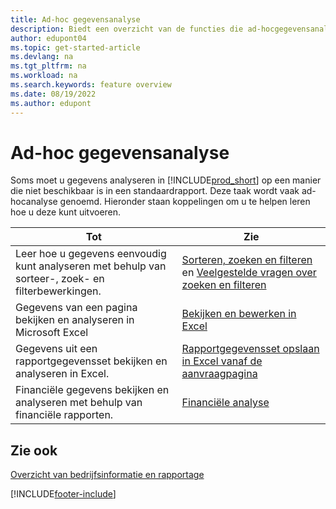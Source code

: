 ```yaml
---
title: Ad-hoc gegevensanalyse
description: Biedt een overzicht van de functies die ad-hocgegevensanalysetaken in het Business Central-product ondersteunen.
author: edupont04
ms.topic: get-started-article
ms.devlang: na
ms.tgt_pltfrm: na
ms.workload: na
ms.search.keywords: feature overview
ms.date: 08/19/2022
ms.author: edupont
---
```

# Ad-hoc gegevensanalyse

Soms moet u gegevens analyseren in [!INCLUDE[prod_short](includes/prod_short.md)] op een manier die niet beschikbaar is in een standaardrapport. Deze taak wordt vaak ad-hocanalyse genoemd. Hieronder staan koppelingen om u te helpen leren hoe u deze kunt uitvoeren.

| Tot | Zie |
| --- | --- |
| Leer hoe u gegevens eenvoudig kunt analyseren met behulp van sorteer-, zoek- en filterbewerkingen. | [Sorteren, zoeken en filteren](ui-enter-criteria-filters.md) en [Veelgestelde vragen over zoeken en filteren](ui-search-filter-faq.yml) |
| Gegevens van een pagina bekijken en analyseren in Microsoft Excel | [Bekijken en bewerken in Excel](across-work-with-excel.md) |
| Gegevens uit een rapportgegevensset bekijken en analyseren in Excel. | [Rapportgegevensset opslaan in Excel vanaf de aanvraagpagina](/dynamics365-release-plan/2021wave1/smb/dynamics365-business-central/save-report-dataset-excel-request-page) |
| Financiële gegevens bekijken en analyseren met behulp van financiële rapporten. | [Financiële analyse](bi.md) |

## Zie ook

[Overzicht van bedrijfsinformatie en rapportage](ui-work-report.md)

[!INCLUDE[footer-include](includes/footer-banner.md)]
